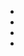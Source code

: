 * <a href="https://open.spotify.com/artist/6GUQLqKG61jlmOfDpIATq7?si=HAnmCSo1T6u7fAa3jXunqg" target="_blank"><i class="fa fa-spotify"></i></a>
* <a href="https://www.soundcloud.com/poetkoe" target="_blank"><i class="fa fa-soundcloud"></i></a>
* <a href="https://www.youtube.com/channel/UCsKV98VedO0epGqJPjeqoQw" target="_blank"><i class="fa fa-youtube-play"></i></a>
* <a href="https://www.facebook.com/poetkoemusic" target="_blank"><i class="fa fa-facebook-official"></i></a>
